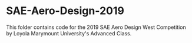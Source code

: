 # SAE-Aero-Design-2019

This folder contains code for the 2019 SAE Aero Design West Competition by Loyola Marymount University's Advanced Class.
